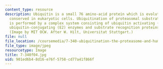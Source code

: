 ```yaml
---
content_type: resource
description: Ubiquitin is a small 76 amino-acid protein which is evolutionarily highly
  conserved in eukaryotic cells. Ubiquitination of proteasomal substrate proteins
  is performed by a complex system consisting of ubiquitin activating (E1) enzymes,
  ubiquitin-conjugating (E2) enzymes and substrate recognition proteins (E3 enzymes).
  (Image by MIT OCW. After W. Hilt, Universitat Stuttgart.)
file: null
file_location: /coursemedia/7-340-ubiquitination-the-proteasome-and-human-disease-fall-2004/901ed6b48d16e76f5758cd77a41f866f_7-340f04.jpg
file_type: image/jpeg
resourcetype: Image
title: 7-340f04.jpg
uid: 901ed6b4-8d16-e76f-5758-cd77a41f866f
---
```

